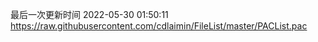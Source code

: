 最后一次更新时间 2022-05-30 01:50:11
https://raw.githubusercontent.com/cdlaimin/FileList/master/PACList.pac

